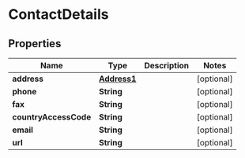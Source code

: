 

# ContactDetails


## Properties

Name | Type | Description | Notes
------------ | ------------- | ------------- | -------------
**address** | [**Address1**](Address1.md) |  |  [optional]
**phone** | **String** |  |  [optional]
**fax** | **String** |  |  [optional]
**countryAccessCode** | **String** |  |  [optional]
**email** | **String** |  |  [optional]
**url** | **String** |  |  [optional]



